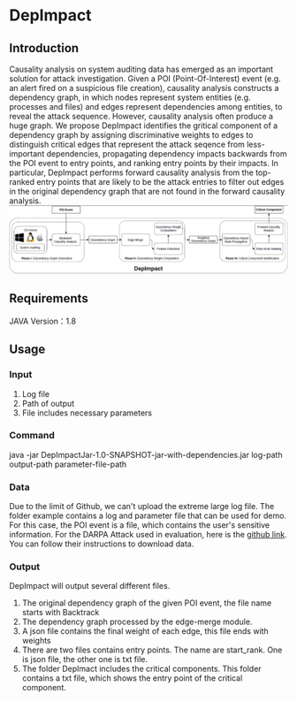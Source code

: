 # DepImpact
## Introduction
Causality analysis on system auditing data has emerged as an important solution for attack investigation.
Given a POI (Point-Of-Interest) event (e.g. an alert fired on a  suspicious file creation), causality analysis constructs a dependency graph, in which nodes represent system entities (e.g. processes and files) and edges represent dependencies among entities, to reveal the attack sequence.
However, causality analysis often produce a huge graph.
We propose DepImpact identifies the gritical component of a dependency graph by assigning discriminative weights to edges to distinguish critical edges that represent the attack seqence from less-important dependencies,
propagating dependency impacts backwards from the POI event to entry points, and ranking entry points by their impacts. 
In particular, DepImpact performs forward causality analysis from the top-ranked entry points that are likely to be the attack entries to filter out edges in the original dependency graph that are not found in the forward causality analysis. 
![Workflow of DepImpact](architecture.png)
## Requirements
JAVA Version：1.8
## Usage
### Input
1. Log file
2. Path of output
3. File includes necessary parameters
### Command
java -jar DepImpactJar-1.0-SNAPSHOT-jar-with-dependencies.jar log-path output-path parameter-file-path

### Data
Due to the limit of Github, we can't upload the extreme large log file. 
The folder example contains a log and parameter file that can be used for demo. For this case, the POI event is a file, which contains the user's sensitive information.
For the DARPA Attack used in evaluation, here is the [github link](https://github.com/darpa-i2o/Transparent-Computing). 
You can follow their instructions to download data.  
### Output
DepImpact will output several different files.
1. The original dependency graph of the given POI event, the file name starts with Backtrack
2. The dependency graph processed by the edge-merge module.
3. A json file contains the final weight of each edge, this file ends with weights
4. There are two files contains entry points. The name are start_rank. One is json file, the other one is txt file.
5. The folder DepImact includes the critical components. This folder contains a txt file, which shows the entry point of the critical component.


